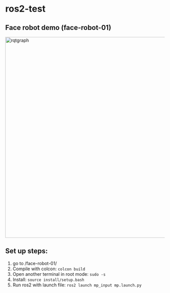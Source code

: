 # ros2-test
## Face robot demo (face-robot-01)
<img width="634" alt="rqtgraph" src="https://user-images.githubusercontent.com/86047561/175832130-a3af185d-f2da-4acf-865e-6f3b6a60254c.png">

## Set up steps:
1. go to /face-robot-01/
2. Compile with colcon: ```colcon build```
3. Open another terminal in root mode: ```sudo -s```
4. Install: ```source install/setup.bash```
5. Run ros2 with launch file: ```ros2 launch mp_input mp.launch.py```
